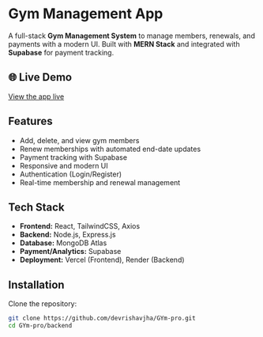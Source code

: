 # Gym Management App

A full-stack **Gym Management System** to manage members, renewals, and payments with a modern UI. Built with **MERN Stack** and integrated with **Supabase** for payment tracking.

## 🌐 Live Demo

[View the app live](https://g-ym-pro.vercel.app/)

## Features

- Add, delete, and view gym members
- Renew memberships with automated end-date updates
- Payment tracking with Supabase
- Responsive and modern UI
- Authentication (Login/Register)
- Real-time membership and renewal management

## Tech Stack

- **Frontend:** React, TailwindCSS, Axios
- **Backend:** Node.js, Express.js
- **Database:** MongoDB Atlas
- **Payment/Analytics:** Supabase
- **Deployment:** Vercel (Frontend), Render (Backend)

## Installation

Clone the repository:

```bash
git clone https://github.com/devrishavjha/GYm-pro.git
cd GYm-pro/backend
